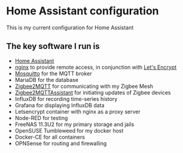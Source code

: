 # Home Assistant configuration
This is my current configuration for Home Assistant

## The key software I run is

* [Home Assistant](https://home-assistant.io/)
* [nginx](https://nginx.org/en/) to provide remote access, in conjunction with [Let's Encrypt](https://letsencrypt.org/)
* [Mosquitto](https://mosquitto.org/) for the MQTT broker
* MariaDB for the database
* [Zigbee2MQTT](https://www.zigbee2mqtt.io/) for communicating with my Zigbee Mesh
* [Zigbee2MQTTAssistant](https://github.com/yllibed/Zigbee2MqttAssistant) for initiating updates of Zigbee devices
* InfluxDB for recording time-series history
* Grafana for displaying InfluxDB data
* Letsencrypt container with nginx as a proxy server
* Node-RED for testing
* FreeNAS 11.3U2 for my primary storage and jails
* OpenSUSE Tumbleweed for my docker host
* Docker-CE for all containers
* OPNSense for routing and firewalling
